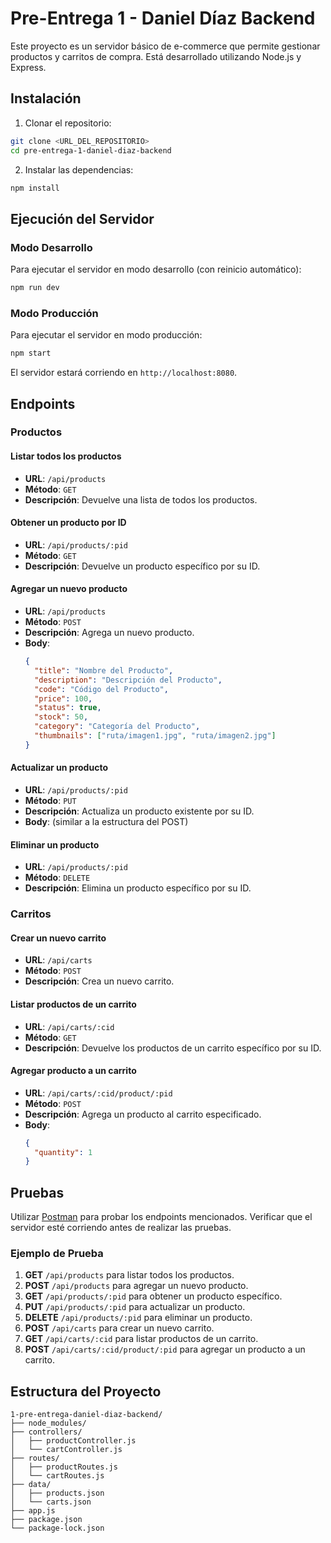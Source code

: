 
# Pre-Entrega 1 - Daniel Díaz Backend

Este proyecto es un servidor básico de e-commerce que permite gestionar productos y carritos de compra. Está desarrollado utilizando Node.js y Express.

## Instalación

1. Clonar el repositorio:

```sh
git clone <URL_DEL_REPOSITORIO>
cd pre-entrega-1-daniel-diaz-backend
```

2. Instalar las dependencias:

```sh
npm install
```

## Ejecución del Servidor

### Modo Desarrollo

Para ejecutar el servidor en modo desarrollo (con reinicio automático):

```sh
npm run dev
```

### Modo Producción

Para ejecutar el servidor en modo producción:

```sh
npm start
```

El servidor estará corriendo en `http://localhost:8080`.

## Endpoints

### Productos

#### Listar todos los productos

- **URL**: `/api/products`
- **Método**: `GET`
- **Descripción**: Devuelve una lista de todos los productos.

#### Obtener un producto por ID

- **URL**: `/api/products/:pid`
- **Método**: `GET`
- **Descripción**: Devuelve un producto específico por su ID.

#### Agregar un nuevo producto

- **URL**: `/api/products`
- **Método**: `POST`
- **Descripción**: Agrega un nuevo producto.
- **Body**:
  ```json
  {
    "title": "Nombre del Producto",
    "description": "Descripción del Producto",
    "code": "Código del Producto",
    "price": 100,
    "status": true,
    "stock": 50,
    "category": "Categoría del Producto",
    "thumbnails": ["ruta/imagen1.jpg", "ruta/imagen2.jpg"]
  }
  ```

#### Actualizar un producto

- **URL**: `/api/products/:pid`
- **Método**: `PUT`
- **Descripción**: Actualiza un producto existente por su ID.
- **Body**: (similar a la estructura del POST)

#### Eliminar un producto

- **URL**: `/api/products/:pid`
- **Método**: `DELETE`
- **Descripción**: Elimina un producto específico por su ID.

### Carritos

#### Crear un nuevo carrito

- **URL**: `/api/carts`
- **Método**: `POST`
- **Descripción**: Crea un nuevo carrito.

#### Listar productos de un carrito

- **URL**: `/api/carts/:cid`
- **Método**: `GET`
- **Descripción**: Devuelve los productos de un carrito específico por su ID.

#### Agregar producto a un carrito

- **URL**: `/api/carts/:cid/product/:pid`
- **Método**: `POST`
- **Descripción**: Agrega un producto al carrito especificado.
- **Body**:
  ```json
  {
    "quantity": 1
  }
  ```

## Pruebas

Utilizar [Postman](https://www.postman.com/) para probar los endpoints mencionados. Verificar que el servidor esté corriendo antes de realizar las pruebas.

### Ejemplo de Prueba

1. **GET** `/api/products` para listar todos los productos.
2. **POST** `/api/products` para agregar un nuevo producto.
3. **GET** `/api/products/:pid` para obtener un producto específico.
4. **PUT** `/api/products/:pid` para actualizar un producto.
5. **DELETE** `/api/products/:pid` para eliminar un producto.
6. **POST** `/api/carts` para crear un nuevo carrito.
7. **GET** `/api/carts/:cid` para listar productos de un carrito.
8. **POST** `/api/carts/:cid/product/:pid` para agregar un producto a un carrito.

## Estructura del Proyecto

```plaintext
1-pre-entrega-daniel-diaz-backend/
├── node_modules/
├── controllers/
│   ├── productController.js
│   └── cartController.js
├── routes/
│   ├── productRoutes.js
│   └── cartRoutes.js
├── data/
│   ├── products.json
│   └── carts.json
├── app.js
├── package.json
└── package-lock.json
```
